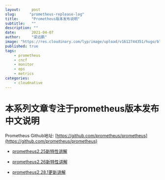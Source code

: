 ```yaml
---
layout:     post 
slug:      "prometheus-replease-log"
title:      "Prometheus版本发布说明"
subtitle:   ""
description: ""
date:       2021-04-07
author:     "梁远鹏"
image: "https://res.cloudinary.com/lyp/image/upload/v1612744351/hugo/blog.github.io/pexels-bruno-cervera-6032877.jpg"
published: true
tags:
    - prometheus
    - cncf
    - monitor
    - ops
    - metrics
categories: 
    - cloudnative
---    
```


# 本系列文章专注于prometheus版本发布中文说明  

Prometheus Github地址: [https://github.com/prometheus/prometheus](https://github.com/prometheus/prometheus)  

- [prometheus2.25新特性讲解](https://liangyuanpeng.com/post/prometheus-v2.25-feature/)
- [prometheus2.26新特性讲解](https://liangyuanpeng.com/post/prometheus-release-v2.26rc-0)

- [prometheus2.28.1更新讲解](https://liangyuanpeng.com/post/prometheus-v2.28.1-update)

